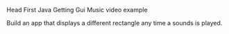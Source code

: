 Head First Java
Getting Gui
Music video example

Build an app that displays a different rectangle any time a sounds is played.